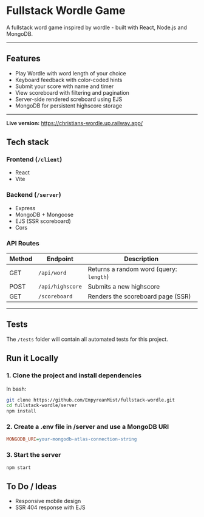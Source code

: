 # Fullstack Wordle Game

A fullstack word game inspired by wordle - built with React, Node.js and MongoDB.

---

## Features

- Play Wordle with word length of your choice
- Keyboard feedback with color-coded hints
- Submit your score with name and timer
- View scoreboard with filtering and pagination
- Server-side rendered screboard using EJS
- MongoDB for persistent highscore storage

---

**Live version:**
https://christians-wordle.up.railway.app/

## Tech stack

### Frontend (`/client`)

- React
- Vite

### Backend (`/server`)

- Express
- MongoDB + Mongoose
- EJS (SSR scoreboard)
- Cors

### API Routes

| Method | Endpoint         | Description                             |
| ------ | ---------------- | --------------------------------------- |
| GET    | `/api/word`      | Returns a random word (query: `length`) |
| POST   | `/api/highscore` | Submits a new highscore                 |
| GET    | `/scoreboard`    | Renders the scoreboard page (SSR)       |

---

## Tests

The `/tests` folder will contain all automated tests for this project.

## Run it Locally

### 1. Clone the project and install dependencies

In bash:

```bash
git clone https://github.com/EmpyreanMist/fullstack-wordle.git
cd fullstack-wordle/server
npm install
```

### 2. Create a .env file in /server and use a MongoDB URI

```ini
MONGODB_URI=your-mongodb-atlas-connection-string
```

### 3. Start the server

```bash
npm start
```

## To Do / Ideas

- Responsive mobile design
- SSR 404 response with EJS
